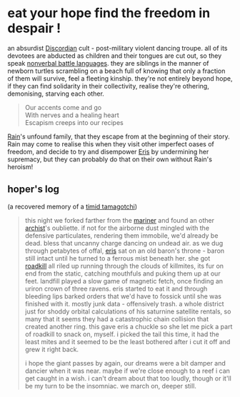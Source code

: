 # eat your hope find the freedom in despair !

an absurdist [Discordian](Eris.md) cult - post-military violent dancing troupe. all of its devotees are abducted as children and their tongues are cut out, so they speak [nonverbal battle languages](language.md). they are siblings in the manner of newborn turtles scrambling on a beach full of knowing that only a fraction of them will survive, feel a fleeting kinship. they're not entirely beyond hope, if they can find solidarity in their collectivity, realise they're othering, demonising, starving each other.

> Our accents come and go   
> With nerves and a healing heart   
> Escapism creeps into our recipes

[Rain](Rain.md)'s unfound family, that they escape from at the beginning of their story. Rain may come to realise this when they visit other imperfect oases of freedom, and decide to try and disempower [Eris](Eris.md) by undermining her supremacy, but they can probably do that on their own without Rain's heroism!

## hoper's log

(a recovered memory of a [timid tamagotchi](hermit.md))

> this night we forked farther from the [mariner](Valles_Marineris.md) and found an other [archist](forgotten-god-kings.md)'s oubliette. if not for the airborne dust mingled with the defensive particulates, rendering them immobile, we'd already be dead. bless that uncanny charge dancing on undead air. as we dug through petabytes of offal, [eris](Eris.md) sat on an old baron's throne - baron still intact until he turned to a ferrous mist beneath her. she got [roadkill](Roadkill.md) all riled up running through the clouds of killmites, its fur on end from the static, catching mouthfuls and puking them up at our feet. landfill played a slow game of magnetic fetch, once finding an uriron crown of three ravens. eris started to eat it and through bleeding lips barked orders that we'd have to fossick until she was finished with it. mostly junk data - offensively trash. a whole district just for shoddy orbital calculations of his saturnine satellite rentals, so many that it seems they had a catastrophic chain collision that created another ring. this gave eris a chuckle so she let me pick a part of roadkill to snack on, myself. i picked the tail this time, it had the least mites and it seemed to be the least bothered after i cut it off and grew it right back. 
> 
> i hope the giant passes by again, our dreams were a bit damper and dancier when it was near. maybe if we're close enough to a reef i can get caught in a wish. i can't dream about that too loudly, though or it'll be my turn to be the insomniac. we march on, deeper still.